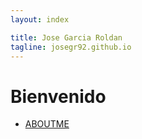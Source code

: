```yaml
---
layout: index

title: Jose Garcia Roldan
tagline: josegr92.github.io
---
```


# Bienvenido

* [ABOUTME](/about)